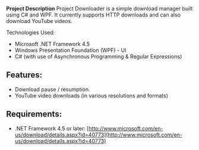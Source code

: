 **Project Description**
Project Downloader is a simple  download manager built using C# and WPF. It currently supports HTTP downloads and can also download YouTube videos.


Technologies Used:
* Microsoft .NET Framework 4.5
* Windows Presentation Foundation (WPF) - UI
* C# (with use of Asynchronous Programming & Regular Expressions)

## Features:
* Download pause / resumption.
* YouTube video downloads (in various resolutions and formats)

## Requirements:
* .NET Framework 4.5 or later: [http://www.microsoft.com/en-us/download/details.aspx?id=40773](http://www.microsoft.com/en-us/download/details.aspx?id=40773)



